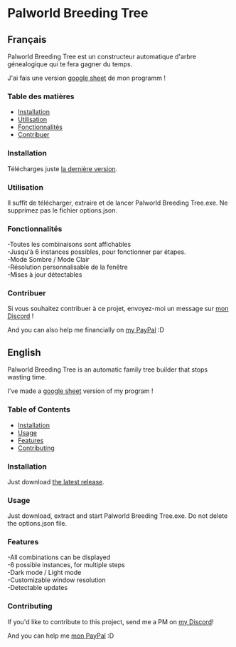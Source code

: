 # Palworld Breeding Tree

## Français

Palworld Breeding Tree est un constructeur automatique d'arbre génealogique qui te fera gagner du temps.

J'ai fais une version [google sheet](https://docs.google.com/spreadsheets/d/1LkY9d6fbXS77c6P6A3uTKhdNxzEn86TLtdlemA4bUe8) de mon programm !

### Table des matières

- [Installation](#installation)
- [Utilisation](#utilisation)
- [Fonctionnalités](#fonctionnalités)
- [Contribuer](#contribuer)

### Installation

Télécharges juste [la dernière version](https://github.com/LouisMazin/Palworld_Breeding_Tree/releases/latest).

### Utilisation

Il suffit de télécharger, extraire et de lancer Palworld Breeding Tree.exe. Ne supprimez pas le fichier options.json.

### Fonctionnalités

-Toutes les combinaisons sont affichables\
-Jusqu'à 6 instances possibles, pour fonctionner par étapes.\
-Mode Sombre / Mode Clair\
-Résolution personnalisable de la fenêtre\
-Mises à jour détectables

### Contribuer

Si vous souhaitez contribuer à ce projet, envoyez-moi un message sur [mon Discord](https://discord.com/users/louismazin) !

And you can also help me financially on [my PayPal](https://www.paypal.me/LouisMazin) :D

## English

Palworld Breeding Tree is an automatic family tree builder that stops wasting time.

I've made a [google sheet](https://docs.google.com/spreadsheets/d/1LkY9d6fbXS77c6P6A3uTKhdNxzEn86TLtdlemA4bUe8) version of my program !

### Table of Contents

- [Installation](#installation)
- [Usage](#usage)
- [Features](#features)
- [Contributing](#contributing)

### Installation

Just download [the latest release](<https://github.com/LouisMazin/Palworld_Breeding_Tree/releases/latest>).

### Usage

Just download, extract and start Palworld Breeding Tree.exe. Do not delete the options.json file.

### Features

-All combinations can be displayed\
-6 possible instances, for multiple steps\
-Dark mode / Light mode\
-Customizable window resolution\
-Detectable updates

### Contributing

If you'd like to contribute to this project, send me a PM on [my Discord](<https://discord.com/users/louismazin>)!

And you can help me  [mon PayPal](https://www.paypal.me/LouisMazin) :D